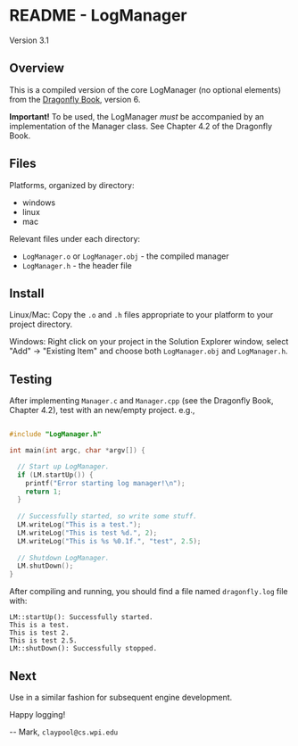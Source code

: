 # README - LogManager

Version 3.1

## Overview

This is a compiled version of the core LogManager (no optional
elements) from the [Dragonfly Book](https://dragonfly.wpi.edu/),
version 6.

**Important!** To be used, the LogManager *must* be accompanied by an
implementation of the Manager class.  See Chapter 4.2 of the Dragonfly
Book.

## Files

Platforms, organized by directory:

- windows
- linux
- mac

Relevant files under each directory:

- `LogManager.o` or `LogManager.obj` - the compiled manager
- `LogManager.h` - the header file

## Install

Linux/Mac: Copy the `.o` and `.h` files appropriate to
your platform to your project directory.

Windows: Right click on your project in the Solution Explorer window,
select "Add" -> "Existing Item" and choose both `LogManager.obj` and
`LogManager.h`.

## Testing

After implementing `Manager.c` and `Manager.cpp` (see the Dragonfly
Book, Chapter 4.2), test with an new/empty project.  e.g.,

```c++

#include "LogManager.h"

int main(int argc, char *argv[]) {

  // Start up LogManager.
  if (LM.startUp()) {
    printf("Error starting log manager!\n");
    return 1;
  }
  
  // Successfully started, so write some stuff.
  LM.writeLog("This is a test.");
  LM.writeLog("This is test %d.", 2);
  LM.writeLog("This is %s %0.1f.", "test", 2.5);
		
  // Shutdown LogManager.
  LM.shutDown();
}
```

After compiling and running, you should find a file named
`dragonfly.log` file with:

````
LM::startUp(): Successfully started.
This is a test.
This is test 2.
This is test 2.5.
LM::shutDown(): Successfully stopped.
````

## Next

Use in a similar fashion for subsequent engine development.

Happy logging!

-- Mark, `claypool@cs.wpi.edu`
